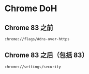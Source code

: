 # Chrome DoH

## Chrome 83 之前

```text
chrome://flags/#dns-over-https
```

## Chrome 83 之后（包括 83）

```text
chrome://settings/security
```
